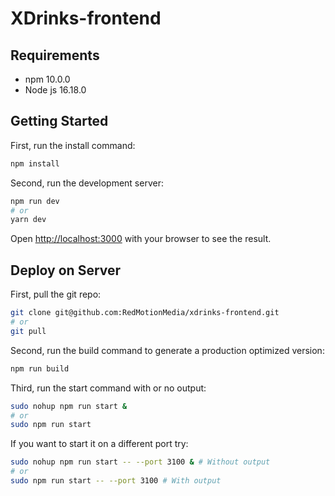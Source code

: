 # XDrinks-frontend

## Requirements

- npm 10.0.0
- Node js 16.18.0

## Getting Started

First, run the install command:

```bash
npm install
```
Second, run the development server:

```bash
npm run dev
# or
yarn dev
```

Open [http://localhost:3000](http://localhost:3000) with your browser to see the result.

## Deploy on Server

First, pull the git repo:
```bash
git clone git@github.com:RedMotionMedia/xdrinks-frontend.git
# or 
git pull
```
Second, run the build command to generate a production optimized version:
```bash
npm run build
```
Third, run the start command with or no output:
```bash
sudo nohup npm run start &
# or
sudo npm run start 
```
If you want to start it on a different port try:
```bash
sudo nohup npm run start -- --port 3100 & # Without output
# or 
sudo npm run start -- --port 3100 # With output
```